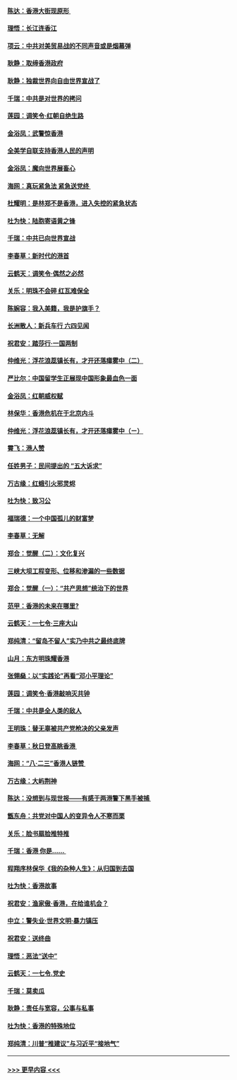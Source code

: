 #### [陈达：香港大街现原形 ](../pages/nsc993/n11495441.md?t=09031022) 
#### [理悟：长江连香江](../pages/nsc993/n11495377.md?t=09031022) 
#### [项云：中共对美贸易战的不同声音或是烟幕弹](../pages/nsc993/n11494929.md?t=09031022) 
#### [耿静：取缔香港政府](../pages/nsc993/n11494218.md?t=09031022) 
#### [耿静：独裁世界向自由世界宣战了](../pages/nsc993/n11494190.md?t=09031022) 
#### [千瑞：中共是对世界的拷问](../pages/nsc993/n11493021.md?t=09031022) 
#### [莲园：调笑令‧红朝自绝生路](../pages/nsc993/n11493011.md?t=09031022) 
#### [金浴凤：武警惊香港](../pages/nsc993/n11492994.md?t=09031022) 
#### [全美学自联支持香港人民的声明](../pages/nsc993/n11492630.md?t=09031022) 
#### [金浴凤：魔向世界展畜心](../pages/nsc993/n11492599.md?t=09031022) 
#### [海网：真玩紧急法 紧急送党终 ](../pages/nsc993/n11492535.md?t=09031022) 
#### [杜耀明：是林郑不是香港，进入失控的紧急状态](../pages/nsc993/n11491420.md?t=09031022) 
#### [吐为快：陆胞寄语黄之锋](../pages/nsc993/n11491117.md?t=09031022) 
#### [千瑞：中共已向世界宣战](../pages/nsc993/n11490123.md?t=09031022) 
#### [李春草：新时代的港首](../pages/nsc993/n11489864.md?t=09031022) 
#### [云鹤天：调笑令·偶然之必然](../pages/nsc993/n11489701.md?t=09031022) 
#### [关乐：明珠不会碎 红瓦难保全](../pages/nsc993/n11489647.md?t=09031022) 
#### [陈婉容：我入美籍，我是护旗手？](../pages/nsc993/n11487908.md?t=09031022) 
#### [长洲散人：新兵车行 六四见闻](../pages/nsc993/n11487729.md?t=09031022) 
#### [祝君安：踏莎行‧一国两制](../pages/nsc993/n11487699.md?t=09031022) 
#### [仲维光：浮花浪蕊镇长有，才开还落瘴雾中（二）](../pages/nsc993/n11483286.md?t=09031022) 
#### [严比尔：中国留学生正展现中国形象最血色一面](../pages/nsc993/n11485145.md?t=09031022) 
#### [金浴凤：红朝威权赋](../pages/nsc993/n11485191.md?t=09031022) 
#### [林保华：香港危机在于北京内斗](../pages/nsc993/n11484593.md?t=09031022) 
#### [仲维光：浮花浪蕊镇长有，才开还落瘴雾中（ㄧ）](../pages/nsc993/n11483259.md?t=09031022) 
#### [霄飞：港人赞](../pages/nsc993/n11482957.md?t=09031022) 
#### [任姓男子：民间提出的 “五大诉求”](../pages/nsc993/n11482897.md?t=09031022) 
#### [万古缘：红蛾引火邪灵烬](../pages/nsc993/n11482886.md?t=09031022) 
#### [吐为快：致习公](../pages/nsc993/n11482867.md?t=09031022) 
#### [福瑞德：一个中国孤儿的财富梦](../pages/nsc993/n11482817.md?t=09031022) 
#### [李春草：无解](../pages/nsc993/n11482791.md?t=09031022) 
#### [郑合：觉醒（二）：文化复兴](../pages/nsc993/n11478025.md?t=09031022) 
#### [三峡大坝工程变形、位移和渗漏的一些数据](../pages/nsc993/n11478232.md?t=09031022) 
#### [郑合：觉醒（一）：“共产思想”统治下的世界](../pages/nsc993/n11477663.md?t=09031022) 
#### [范甲：香港的未来在哪里?](../pages/nsc993/n11477249.md?t=09031022) 
#### [云鹤天：一七令·三座大山](../pages/nsc993/n11477192.md?t=09031022) 
#### [郑纯清：“留岛不留人”实乃中共之最终底牌](../pages/nsc993/n11476160.md?t=09031022) 
#### [山月：东方明珠耀香港](../pages/nsc993/n11476077.md?t=09031022) 
#### [张翎燊：以“实践论”再看“邓小平理论”](../pages/nsc993/n11475733.md?t=09031022) 
#### [莲园：调笑令‧香港敲响灭共钟](../pages/nsc993/n11475723.md?t=09031022) 
#### [千瑞：中共是全人类的敌人](../pages/nsc993/n11475329.md?t=09031022) 
#### [王明珠：替无辜被共产党枪决的父亲发声](../pages/nsc993/n11474570.md?t=09031022) 
#### [李春草：秋日登高眺香港 ](../pages/nsc993/n11474491.md?t=09031022) 
#### [海网：“八·二三”香港人链赞 ](../pages/nsc993/n11474538.md?t=09031022) 
#### [万古缘：大屿荆神](../pages/nsc993/n11474401.md?t=09031022) 
#### [陈达：没想到与现世报——有感于两港警下黑手被捕 ](../pages/nsc993/n11472557.md?t=09031022) 
#### [甑东舟：共党对中国人的变异令人不寒而栗](../pages/nsc993/n11472496.md?t=09031022) 
#### [关乐：脸书扇脸推特推](../pages/nsc993/n11472488.md?t=09031022) 
#### [千瑞：香港  你是…… ](../pages/nsc993/n11472459.md?t=09031022) 
#### [程翔序林保华《我的杂种人生》：从归国到去国](../pages/nsc993/n11472369.md?t=09031022) 
#### [吐为快：香港故事](../pages/nsc993/n11471931.md?t=09031022) 
#### [祝君安：渔家傲‧香港，在给谁机会？](../pages/nsc993/n11469718.md?t=09031022) 
#### [中立：警失业‧世界文明‧暴力镇压](../pages/nsc993/n11467566.md?t=09031022) 
#### [祝君安：送终曲](../pages/nsc993/n11467546.md?t=09031022) 
#### [理悟：恶法“送中”](../pages/nsc993/n11467290.md?t=09031022) 
#### [云鹤天：一七令.党史](../pages/nsc993/n11464122.md?t=09031022) 
#### [千瑞：莫卖瓜](../pages/nsc993/n11463014.md?t=09031022) 
#### [耿静：责任与宽容，公事与私事](../pages/nsc993/n11462810.md?t=09031022) 
#### [吐为快：香港的特殊地位](../pages/nsc993/n11462562.md?t=09031022) 
#### [郑纯清：川普“推建议”与习近平“接地气”](../pages/nsc993/n11461683.md?t=09031022) 

----
#### [ >>> 更早内容 <<< ](../indexes/nsc993-earlier.md)
